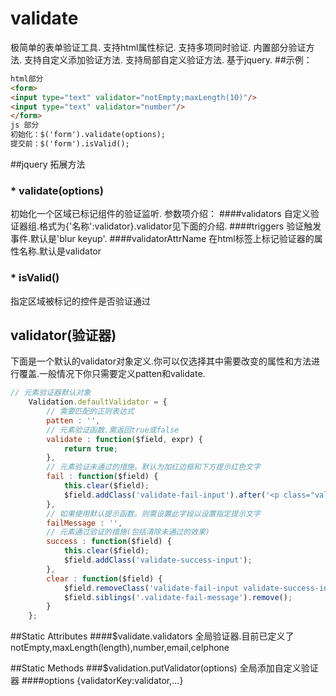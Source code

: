 # validate
极简单的表单验证工具.
支持html属性标记.
支持多项同时验证.
内置部分验证方法.
支持自定义添加验证方法.
支持局部自定义验证方法.
基于jquery.
##示例：
```html
html部分
<form>
<input type="text" validator="notEmpty;maxLength(10)"/>
<input type="text" validator="number"/>
</form>
js 部分
初始化：$('form').validate(options);
提交前：$('form').isValid();
```
##jquery 拓展方法
### * validate(options)
初始化一个区域已标记组件的验证监听.
参数项介绍：
####validators
自定义验证器组.格式为{'名称':validator}.validator见下面的介绍.
####triggers
验证触发事件.默认是'blur keyup'.
####validatorAttrName
在html标签上标记验证器的属性名称.默认是validator

### * isValid()
指定区域被标记的控件是否验证通过

## validator(验证器)
下面是一个默认的validator对象定义.你可以仅选择其中需要改变的属性和方法进行覆盖.一般情况下你只需要定义patten和validate.
```javascript
// 元素验证器默认对象
	Validation.defaultValidator = {
		// 需要匹配的正则表达式
		patten : '',
		// 元素验证函数.需返回true或false
		validate : function($field, expr) {
			return true;
		},
		// 元素验证未通过的措施。默认为加红边框和下方提示红色文字
		fail : function($field) {
			this.clear($field);
			$field.addClass('validate-fail-input').after('<p class="validate-fail-message">' + this.failMessage + '</p>');
		},
		// 如果使用默认提示函数。则需设置此字段以设置指定提示文字
		failMessage : '',
		// 元素通过验证的措施(包括清除未通过的效果)
		success : function($field) {
			this.clear($field);
			$field.addClass('validate-success-input');
		},
		clear : function($field) {
			$field.removeClass('validate-fail-input validate-success-input');
			$field.siblings('.validate-fail-message').remove();
		}
	};
```

##Static Attributes
####$validate.validators
全局验证器.目前已定义了notEmpty,maxLength(length),number,email,celphone

##Static Methods
###$validation.putValidator(options)
全局添加自定义验证器
####options
{validatorKey:validator,...}





